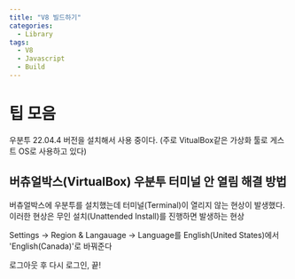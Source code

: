 ```yaml
---
title: "V8 빌드하기"
categories:
  - Library
tags:
  - V8
  - Javascript
  - Build
---
```


# 팁 모음

 우분투 22.04.4 버전을 설치해서 사용 중이다.
 (주로 VitualBox같은 가상화 툴로 게스트 OS로 사용하고 있다)

## 버츄얼박스(VirtualBox) 우분투 터미널 안 열림 해결 방법

버츄얼박스에 우분투를 설치했는데 터미널(Terminal)이 열리지 않는 현상이 발생했다. 이러한 현상은 무인 설치(Unattended Install)를 진행하면 발생하는 현상

Settings -> Region & Langauage -> Language를 English(United States)에서 'English(Canada)'로 바꿔준다

로그아웃 후 다시 로그인, 끝!

